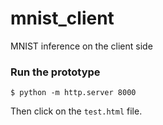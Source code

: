 # mnist_client
MNIST inference on the client side


### Run the prototype

```
$ python -m http.server 8000
```

Then click on the `test.html` file.  